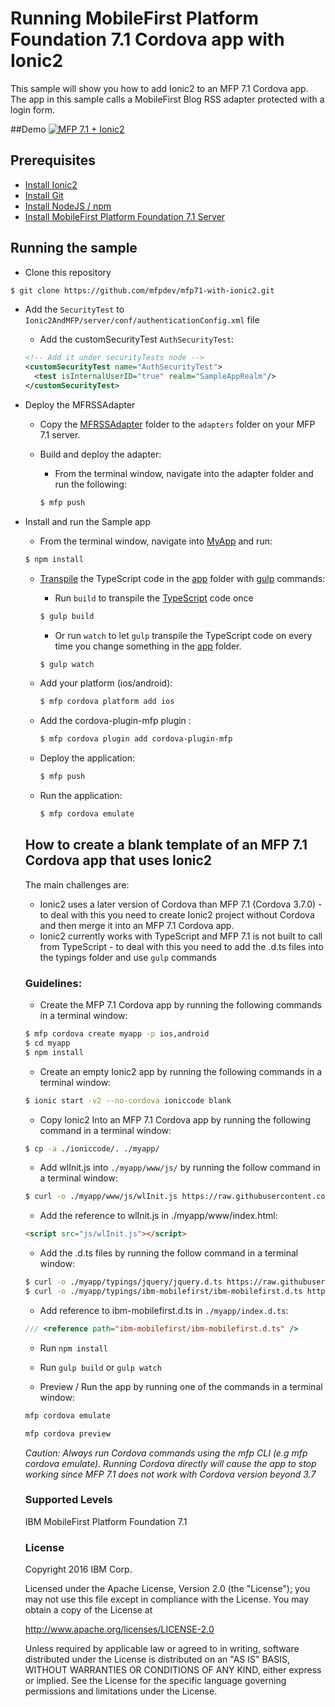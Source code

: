 # Running MobileFirst Platform Foundation 7.1 Cordova app with Ionic2

This sample will show you how to add Ionic2 to an MFP 7.1 Cordova app.  The app in this sample calls a MobileFirst Blog RSS adapter protected with a login form.  

##Demo
[![MFP 7.1 + Ionic2](https://img.youtube.com/vi/dzQqyDVcehQ/0.jpg)](https://www.youtube.com/watch?v=dzQqyDVcehQ)

## Prerequisites
* [Install Ionic2](http://ionicframework.com/docs/v2/getting-started/installation)
* [Install Git](https://git-scm.com/book/en/v2/Getting-Started-Installing-Git)
* [Install NodeJS / npm](https://docs.npmjs.com/getting-started/installing-node)
* [Install MobileFirst Platform Foundation 7.1 Server](https://mobilefirstplatform.ibmcloud.com/tutorials/en/foundation/7.1/advanced-client-side-development/using-cli-to-create-build-and-manage-mobilefirst-project-artifacts/)

## Running the sample

- Clone this repository   

 ```bash
 $ git clone https://github.com/mfpdev/mfp71-with-ionic2.git
 ```

- Add the `SecurityTest` to `Ionic2AndMFP/server/conf/authenticationConfig.xml` file 

    - Add the customSecurityTest `AuthSecurityTest`:
    ```xml
    <!-- Add it under securityTests node -->
    <customSecurityTest name="AuthSecurityTest">
      <test isInternalUserID="true" realm="SampleAppRealm"/>
    </customSecurityTest>
    ```

- Deploy the MFRSSAdapter

  - Copy the [MFRSSAdapter](https://github.com/mfpdev/mfp71-with-ionic2/tree/master/MFRSSAdapter) folder to the `adapters` folder on your MFP 7.1 server.

  - Build and deploy the adapter:
    - From the terminal window, navigate into the adapter folder and run the following:

    ```bash
    $ mfp push
    ```

- Install and run the Sample app
  - From the terminal window, navigate into [MyApp](https://github.com/mfpdev/mfp71-with-ionic2/tree/master/MyApp) and run:

  ```bash
  $ npm install
  ```

  - [Transpile](https://www.wikiwand.com/en/Source-to-source_compiler) the TypeScript code in the [app](https://github.com/mfpdev/mfp71-with-ionic2/tree/master/MyApp/app) folder with [gulp](http://gulpjs.com/) commands:

    - Run `build` to transpile the [TypeScript](https://www.typescriptlang.org/) code once
 
    ```bash
    $ gulp build
    ```
    - Or run `watch` to let `gulp` transpile the TypeScript code on every time you change something in the [app](https://github.com/mfpdev/mfp71-with-ionic2/tree/master/MyApp/app) folder.
 
    ```bash
    $ gulp watch
    ```

  - Add your platform (ios/android):

    ```bash
    $ mfp cordova platform add ios
    ```

  - Add the cordova-plugin-mfp plugin  :

    ```bash
    $ mfp cordova plugin add cordova-plugin-mfp
    ```

  - Deploy the application:

    ```bash
    $ mfp push
    ```
  - Run the application:

    ```bash
    $ mfp cordova emulate
    ```

  ## How to create a blank template of an MFP 7.1 Cordova app that uses Ionic2
  The main challenges are:

  - Ionic2 uses a later version of Cordova than MFP 7.1 (Cordova 3.7.0) - to deal with this you need to create Ionic2 project without Cordova and then merge it into an MFP 7.1 Cordova app.
  - Ionic2 currently works with TypeScript and MFP 7.1 is not built to call from TypeScript - to deal with this you need to add the .d.ts files into the typings folder and use `gulp` commands

  ### Guidelines:

  - Create the MFP 7.1 Cordova app by running the following commands in a terminal window:
  
  ```bash
  $ mfp cordova create myapp -p ios,android
  $ cd myapp
  $ npm install
  ```

  - Create an empty Ionic2 app by running the following commands in a terminal window:
  
  ```bash
  $ ionic start -v2 --no-cordova ioniccode blank
  ```

  - Copy Ionic2 Into an MFP 7.1 Cordova app by running the following command in a terminal window:

  ```bash
  $ cp -a ./ioniccode/. ./myapp/
  ```

  - Add wlInit.js into `./myapp/www/js/` by running the follow command in a terminal window:

  ```bash
  $ curl -o ./myapp/www/js/wlInit.js https://raw.githubusercontent.com/mfpdev/mfp71-with-ionic2/master/MyApp/www/js/wlInit.js
  ```

  - Add the reference to wlInit.js in ./myapp/www/index.html:

  ```html
  <script src="js/wlInit.js"></script>
  ```

  - Add the .d.ts files by running the follow command in a terminal window:
  
  ```bash
  $ curl -o ./myapp/typings/jquery/jquery.d.ts https://raw.githubusercontent.com/DefinitelyTyped/DefinitelyTyped/master/jquery/jquery.d.ts --create-dirs
  $ curl -o ./myapp/typings/ibm-mobilefirst/ibm-mobilefirst.d.ts https://raw.githubusercontent.com/DefinitelyTyped/DefinitelyTyped/master/ibm-mobilefirst/ibm-mobilefirst.d.ts --create-dirs
  ```

  - Add reference to ibm-mobilefirst.d.ts in `./myapp/index.d.ts`:

  ```javascript
  /// <reference path="ibm-mobilefirst/ibm-mobilefirst.d.ts" />
  ```
  - Run `npm install`

  - Run `gulp build` or `gulp watch`

  - Preview / Run the app by running one of the commands in a terminal window:

  ```bash
  mfp cordova emulate
  ```

  ```bash
  mfp cordova preview
  ```

  *Caution: Always run Cordova commands using the mfp CLI (e.g mfp cordova emulate). Running Cordova directly will cause the app to stop working since MFP 7.1 does not work with Cordova version beyond 3.7*

  ### Supported Levels
  IBM MobileFirst Platform Foundation 7.1

  ### License
  Copyright 2016 IBM Corp.

  Licensed under the Apache License, Version 2.0 (the "License");
  you may not use this file except in compliance with the License.
  You may obtain a copy of the License at

  http://www.apache.org/licenses/LICENSE-2.0

  Unless required by applicable law or agreed to in writing, software
  distributed under the License is distributed on an "AS IS" BASIS,
  WITHOUT WARRANTIES OR CONDITIONS OF ANY KIND, either express or implied.
  See the License for the specific language governing permissions and
  limitations under the License.
